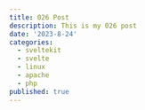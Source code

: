 ```yaml
---
title: 026 Post
description: This is my 026 post
date: '2023-8-24'
categories:
  - sveltekit
  - svelte
  - linux
  - apache
  - php
published: true
---
```


